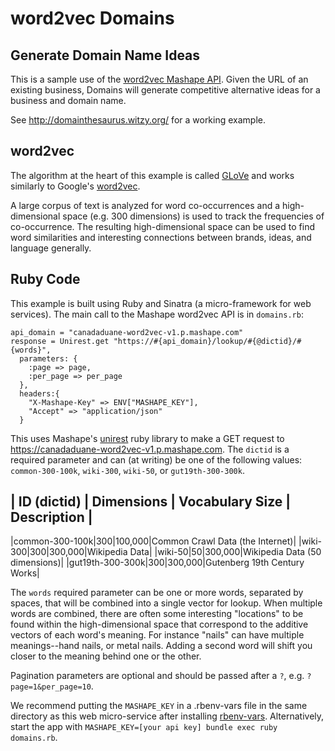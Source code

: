 # word2vec Domains

## Generate Domain Name Ideas

This is a sample use of the [word2vec Mashape API](http://mashape.com/canadaduane/word2vec). Given the URL of an existing business, Domains will generate competitive alternative ideas for a business and domain name.

See http://domainthesaurus.witzy.org/ for a working example.

## word2vec

The algorithm at the heart of this example is called [GLoVe](http://nlp.stanford.edu/projects/glove/) and works similarly to Google's [word2vec](https://code.google.com/p/word2vec/).

A large corpus of text is analyzed for word co-occurrences and a high-dimensional space (e.g. 300 dimensions) is used to track the frequencies of co-occurrence. The resulting high-dimensional space can be used to find word similarities and interesting connections between brands, ideas, and language generally.

## Ruby Code

This example is built using Ruby and Sinatra (a micro-framework for web services). The main call to the Mashape word2vec API is in `domains.rb`:

```
api_domain = "canadaduane-word2vec-v1.p.mashape.com"
response = Unirest.get "https://#{api_domain}/lookup/#{@dictid}/#{words}",
  parameters: {
    :page => page,
    :per_page => per_page
  },
  headers:{
    "X-Mashape-Key" => ENV["MASHAPE_KEY"],
    "Accept" => "application/json"
  }
```

This uses Mashape's [unirest](https://github.com/Mashape/unirest-ruby) ruby library to make a GET request to https://canadaduane-word2vec-v1.p.mashape.com. The `dictid` is a required parameter and can (at writing) be one of the following values: `common-300-100k`, `wiki-300`, `wiki-50`, or `gut19th-300-300k`.

| ID (dictid) | Dimensions | Vocabulary Size | Description |
------------------------------------------------------------
|common-300-100k|300|100,000|Common Crawl Data (the Internet)|
|wiki-300|300|300,000|Wikipedia Data|
|wiki-50|50|300,000|Wikipedia Data (50 dimensions)|
|gut19th-300-300k|300|300,000|Gutenberg 19th Century Works|

The `words` required parameter can be one or more words, separated by spaces, that will be combined into a single vector for lookup. When multiple words are combined, there are often some interesting "locations" to be found within the high-dimensional space that correspond to the additive vectors of each word's meaning. For instance "nails" can have multiple meanings--hand nails, or metal nails. Adding a second word will shift you closer to the meaning behind one or the other.

Pagination parameters are optional and should be passed after a `?`, e.g. `?page=1&per_page=10`.

We recommend putting the `MASHAPE_KEY` in a .rbenv-vars file in the same directory as this web micro-service after installing [rbenv-vars](https://github.com/sstephenson/rbenv-vars). Alternatively, start the app with `MASHAPE_KEY=[your api key] bundle exec ruby domains.rb`.

